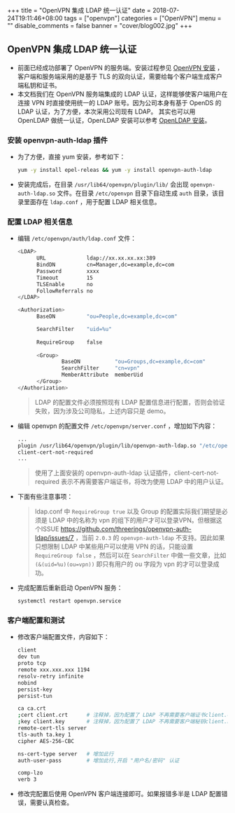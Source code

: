 +++
title = "OpenVPN 集成 LDAP 统一认证"
date = 2018-07-24T19:11:46+08:00
tags = ["openvpn"]
categories = ["OpenVPN"]
menu = ""
disable_comments = false
banner = "cover/blog002.jpg"
+++
## OpenVPN 集成 LDAP 统一认证

- 前面已经成功部署了 OpenVPN 的服务端。安装过程参见 [OpenVPN 安装](openvpn-installation.md) ，客户端和服务端采用的是基于 TLS 的双向认证，需要给每个客户端生成客户端私钥和证书。
- 本文档我们在 OpenVPN 服务端集成的 LDAP 认证，这样能够使客户端用户在连接 VPN 时直接使用统一的 LDAP 账号。因为公司本身有基于 OpenDS 的 LDAP 认证，为了方便，本次采用公司现有 LDAP。 其实也可以用 OpenLDAP 做统一认证，OpenLDAP 安装可以参考 [OpenLDAP 安装](https://blog.frognew.com/2017/05/openldap-install-notes.html)。

### 安装 openvpn-auth-ldap 插件
- 为了方便，直接 yum 安装，参考如下：

    ```bash
    yum -y install epel-releas && yum -y install openvpn-auth-ldap
    ```

- 安装完成后，在目录 `/usr/lib64/openvpn/plugin/lib/` 会出现 `openvpn-auth-ldap.so` 文件。在目录 `/etc/openvpn` 目录下自动生成 `auth` 目录，该目录里面存在 `ldap.conf` ，用于配置 LDAP 相关信息。

### 配置 LDAP 相关信息
- 编辑 `/etc/openvpn/auth/ldap.conf` 文件：

    ```bash
    <LDAP>
          URL             ldap://xx.xx.xx.xx:389
          BindDN          cn=Manager,dc=example,dc=com
          Password        xxxx
          Timeout         15
          TLSEnable       no
          FollowReferrals no
    </LDAP>
    
    <Authorization>
          BaseDN          "ou=People,dc=example,dc=com"
    
          SearchFilter    "uid=%u"
     
          RequireGroup    false
     
          <Group>
                  BaseDN           "ou=Groups,dc=example,dc=com"
                  SearchFilter     "cn=vpn"
                  MemberAttribute  memberUid
          </Group>
    </Authorization>
    ```

    > LDAP 的配置文件必须按照现有 LDAP 配置信息进行配置，否则会验证失败，因为涉及公司隐私，上述内容只是 demo。

- 编辑 openvpn 的配置文件 `/etc/openvpn/server.conf` ，增加如下内容：

    ```bash
    ...
    plugin /usr/lib64/openvpn/plugin/lib/openvpn-auth-ldap.so "/etc/openvpn/auth/ldap.conf cn=*" 
    client-cert-not-required
    ... 
    ```

    > 使用了上面安装的 openvpn-auth-ldap 认证插件，client-cert-not-required 表示不再需要客户端证书，将改为使用 LDAP 中的用户认证。

- 下面有些注意事项：

    > ldap.conf 中 `RequireGroup true` 以及 Group 的配置实际我们期望是必须是 LDAP 中的名称为 vpn 的组下的用户才可以登录VPN。但根据这个ISSUE <https://github.com/threerings/openvpn-auth-ldap/issues/7> ，当前 `2.0.3` 的 `openvpn-auth-ldap` 不支持。因此如果只想限制 LDAP 中某些用户可以使用 VPN 的话，只能设置 `RequireGroup false` ，然后可以在 `SearchFilter` 中做一些文章，比如 `(&(uid=%u)(ou=vpn))` 即只有用户的 ou 字段为 vpn 的才可以登录成功。

- 完成配置后重新启动 OpenVPN 服务：

    ```bash
    systemctl restart openvpn.service
    ```

### 客户端配置和测试
- 修改客户端配置文件，内容如下：

    ```bash
    client
    dev tun
    proto tcp
    remote xxx.xxx.xxx 1194
    resolv-retry infinite
    nobind
    persist-key
    persist-tun
    
    ca ca.crt
    ;cert client.crt      # 注释掉，因为配置了 LDAP 不再需要客户端证书client.crt；        
    ;key client.key       # 注释掉，因为配置了 LDAP 不再需要客户端秘钥client.key；
    remote-cert-tls server
    tls-auth ta.key 1
    cipher AES-256-CBC
    
    ns-cert-type server   # 增加此行
    auth-user-pass        # 增加此行,开启 "用户名/密码" 认证
    
    comp-lzo
    verb 3
    ```

- 修改完配置后使用 OpenVPN 客户端连接即可。如果报错多半是 LDAP 配置错误，需要认真检查。





